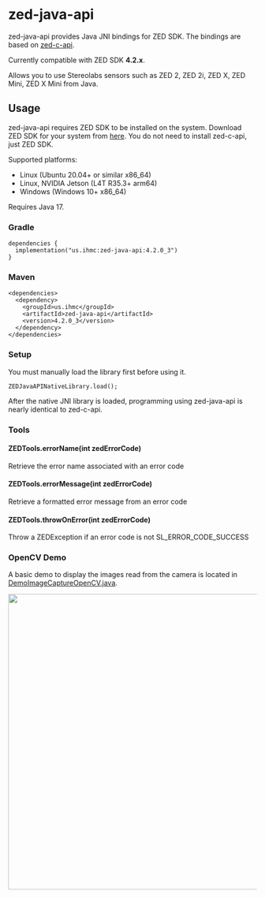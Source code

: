 # zed-java-api
zed-java-api provides Java JNI bindings for ZED SDK. The bindings are based on [zed-c-api](https://github.com/stereolabs/zed-c-api).

Currently compatible with ZED SDK **4.2.x**.

Allows you to use Stereolabs sensors such as ZED 2, ZED 2i, ZED X, ZED Mini, ZED X Mini from Java.
## Usage
zed-java-api requires ZED SDK to be installed on the system. Download ZED SDK for your system from [here](https://www.stereolabs.com/developers/release). You do not need to install zed-c-api, just ZED SDK.

Supported platforms:
- Linux (Ubuntu 20.04+ or similar x86_64)
- Linux, NVIDIA Jetson (L4T R35.3+ arm64)
- Windows (Windows 10+ x86_64)

Requires Java 17.
### Gradle
```
dependencies {
  implementation("us.ihmc:zed-java-api:4.2.0_3")
}
```
### Maven
```
<dependencies>
  <dependency>
    <groupId>us.ihmc</groupId>
    <artifactId>zed-java-api</artifactId>
    <version>4.2.0_3</version>
  </dependency>
</dependencies>
```
### Setup
You must manually load the library first before using it.
```
ZEDJavaAPINativeLibrary.load();
```

After the native JNI library is loaded, programming using zed-java-api is nearly identical to zed-c-api.

### Tools

#### ZEDTools.errorName(int zedErrorCode)
Retrieve the error name associated with an error code
#### ZEDTools.errorMessage(int zedErrorCode)
Retrieve a formatted error message from an error code
#### ZEDTools.throwOnError(int zedErrorCode)
Throw a ZEDException if an error code is not SL_ERROR_CODE_SUCCESS

### OpenCV Demo
A basic demo to display the images read from the camera is located in [DemoImageCaptureOpenCV.java](https://github.com/ihmcrobotics/zed-java-api/blob/main/src/test/java/us/ihmc/zed/test/DemoImageCaptureOpenCV.java).
<p align="center">
  <img src="https://github.com/ihmcrobotics/zed-java-api/assets/30220598/a040c614-f7ed-4475-bd86-5b1feee497f0" width="600px">
</p>
